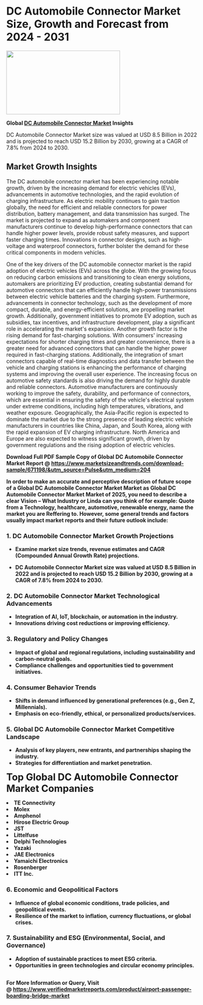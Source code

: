 <H1>DC Automobile Connector Market Size, Growth and Forecast from 2024 - 2031</H1><img class="aligncenter size-medium wp-image-584254" src="https://thirdeyenews.in/wp-content/uploads/2024/09/Global-Market-Research-300x168.jpeg" alt="" width="300" height="168" /><p><strong>Global&nbsp;<a href="https://www.marketsizeandtrends.com/download-sample/671198/&amp;utm_source=Pulse&amp;utm_medium=204">DC Automobile Connector Market</a> Insights</strong></p><p>DC Automobile Connector Market size was valued at USD 8.5 Billion in 2022 and is projected to reach USD 15.2 Billion by 2030, growing at a CAGR of 7.8% from 2024 to 2030.</p><p><h2>Market Growth Insights</h2> <p>The DC automobile connector market has been experiencing notable growth, driven by the increasing demand for electric vehicles (EVs), advancements in automotive technologies, and the rapid evolution of charging infrastructure. As electric mobility continues to gain traction globally, the need for efficient and reliable connectors for power distribution, battery management, and data transmission has surged. The market is projected to expand as automakers and component manufacturers continue to develop high-performance connectors that can handle higher power levels, provide robust safety measures, and support faster charging times. Innovations in connector designs, such as high-voltage and waterproof connectors, further bolster the demand for these critical components in modern vehicles.</p> <p><strong></strong></p> <p>One of the key drivers of the DC automobile connector market is the rapid adoption of electric vehicles (EVs) across the globe. With the growing focus on reducing carbon emissions and transitioning to clean energy solutions, automakers are prioritizing EV production, creating substantial demand for automotive connectors that can efficiently handle high-power transmissions between electric vehicle batteries and the charging system. Furthermore, advancements in connector technology, such as the development of more compact, durable, and energy-efficient solutions, are propelling market growth. Additionally, government initiatives to promote EV adoption, such as subsidies, tax incentives, and infrastructure development, play a significant role in accelerating the market's expansion. Another growth factor is the rising demand for fast-charging solutions. With consumers' increasing expectations for shorter charging times and greater convenience, there is a greater need for advanced connectors that can handle the higher power required in fast-charging stations. Additionally, the integration of smart connectors capable of real-time diagnostics and data transfer between the vehicle and charging stations is enhancing the performance of charging systems and improving the overall user experience. The increasing focus on automotive safety standards is also driving the demand for highly durable and reliable connectors. Automotive manufacturers are continuously working to improve the safety, durability, and performance of connectors, which are essential in ensuring the safety of the vehicle's electrical system under extreme conditions, including high temperatures, vibrations, and weather exposure. Geographically, the Asia-Pacific region is expected to dominate the market due to the strong presence of leading electric vehicle manufacturers in countries like China, Japan, and South Korea, along with the rapid expansion of EV charging infrastructure. North America and Europe are also expected to witness significant growth, driven by government regulations and the rising adoption of electric vehicles. <p><strong></p><p><span class=""><strong>Download Full PDF Sample Copy of Global DC Automobile Connector Market Report</strong> @ <a href="https://www.marketsizeandtrends.com/download-sample/671198/&amp;utm_source=Pulse&amp;utm_medium=204" target="_blank">https://www.marketsizeandtrends.com/download-sample/671198/&amp;utm_source=Pulse&amp;utm_medium=204</a></span></p><p>In order to make an accurate and perceptive description of future scope of a Global&nbsp;DC Automobile Connector Market Market as Global&nbsp;DC Automobile Connector Market Market of 2025, you need to describe a clear Vision &ndash; What Industry or Linda can you think of for example: Quote from a Technology, healthcare, automotive, renewable energy, name the market you are Reffering to. However, some general trends and factors usually impact market reports and their future outlook include:</p><h3>1.&nbsp;<strong>DC Automobile Connector Market Growth Projections</strong></h3><ul><li>Examine market size trends, revenue estimates and CAGR (Compounded Annual Growth Rate) projections.</li><li><p>DC Automobile Connector Market size was valued at USD 8.5 Billion in 2022 and is projected to reach USD 15.2 Billion by 2030, growing at a CAGR of 7.8% from 2024 to 2030.</p></li></ul><h3>2.&nbsp;<strong>DC Automobile Connector Market Technological Advancements</strong></h3><ul><li>Integration of AI, IoT, blockchain, or automation in the industry.</li><li>Innovations driving cost reductions or improving efficiency.</li></ul><h3>3.&nbsp;<strong>Regulatory and Policy Changes</strong></h3><ul><li>Impact of global and regional regulations, including sustainability and carbon-neutral goals.</li><li>Compliance challenges and opportunities tied to government initiatives.</li></ul><h3>4.&nbsp;<strong>Consumer Behavior Trends</strong></h3><ul><li>Shifts in demand influenced by generational preferences (e.g., Gen Z, Millennials).</li><li>Emphasis on eco-friendly, ethical, or personalized products/services.</li></ul><h3>5.&nbsp;<strong>Global DC Automobile Connector Market Competitive Landscape</strong></h3><ul><li>Analysis of key players, new entrants, and partnerships shaping the industry.</li><li>Strategies for differentiation and market penetration.</li></ul><p data-pm-slice="1 1 []"><span style="color: inherit; font-family: inherit; font-size: 25px;">Top Global DC Automobile Connector Market Companies</span></p><div class="" data-test-id=""><p><li>TE Connectivity</li><li> Molex</li><li> Amphenol</li><li> Hirose Electric Group</li><li> JST</li><li> Littelfuse</li><li> Delphi Technologies</li><li> Yazaki</li><li> JAE Electronics</li><li> Yamaichi Electronics</li><li> Rosenberger</li><li> ITT Inc.</li></p></div><h3>6.&nbsp;<strong>Economic and Geopolitical Factors</strong></h3><ul><li>Influence of global economic conditions, trade policies, and geopolitical events.</li><li>Resilience of the market to inflation, currency fluctuations, or global crises.</li></ul><h3>7.&nbsp;<strong>Sustainability and ESG (Environmental, Social, and Governance)</strong></h3><ul><li>Adoption of sustainable practices to meet ESG criteria.</li><li>Opportunities in green technologies and circular economy principles.</li></ul><h2><strong style="font-size: 14px;">For More Information or Query, Visit @&nbsp;</strong><a style="background-color: #ffffff; font-size: 14px;" href="https://www.marketsizeandtrends.com/report/dc-automobile-connector-market/" target="_blank">https://www.verifiedmarketreports.com/product/airport-passenger-boarding-bridge-market</a></h2>
